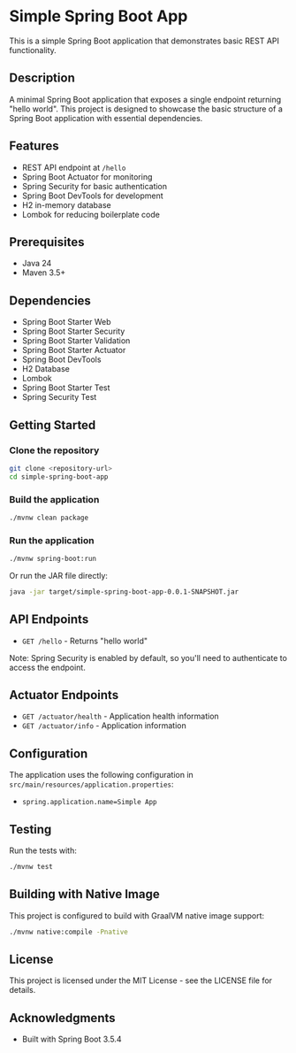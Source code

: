 # Simple Spring Boot App

This is a simple Spring Boot application that demonstrates basic REST API functionality.

## Description

A minimal Spring Boot application that exposes a single endpoint returning "hello world". This project is designed to showcase the basic structure of a Spring Boot application with essential dependencies.

## Features

- REST API endpoint at `/hello`
- Spring Boot Actuator for monitoring
- Spring Security for basic authentication
- Spring Boot DevTools for development
- H2 in-memory database
- Lombok for reducing boilerplate code

## Prerequisites

- Java 24
- Maven 3.5+

## Dependencies

- Spring Boot Starter Web
- Spring Boot Starter Security
- Spring Boot Starter Validation
- Spring Boot Starter Actuator
- Spring Boot DevTools
- H2 Database
- Lombok
- Spring Boot Starter Test
- Spring Security Test

## Getting Started

### Clone the repository

```bash
git clone <repository-url>
cd simple-spring-boot-app
```

### Build the application

```bash
./mvnw clean package
```

### Run the application

```bash
./mvnw spring-boot:run
```

Or run the JAR file directly:

```bash
java -jar target/simple-spring-boot-app-0.0.1-SNAPSHOT.jar
```

## API Endpoints

- `GET /hello` - Returns "hello world"

Note: Spring Security is enabled by default, so you'll need to authenticate to access the endpoint.

## Actuator Endpoints

- `GET /actuator/health` - Application health information
- `GET /actuator/info` - Application information

## Configuration

The application uses the following configuration in `src/main/resources/application.properties`:

- `spring.application.name=Simple App`

## Testing

Run the tests with:

```bash
./mvnw test
```

## Building with Native Image

This project is configured to build with GraalVM native image support:

```bash
./mvnw native:compile -Pnative
```

## License

This project is licensed under the MIT License - see the LICENSE file for details.

## Acknowledgments

- Built with Spring Boot 3.5.4